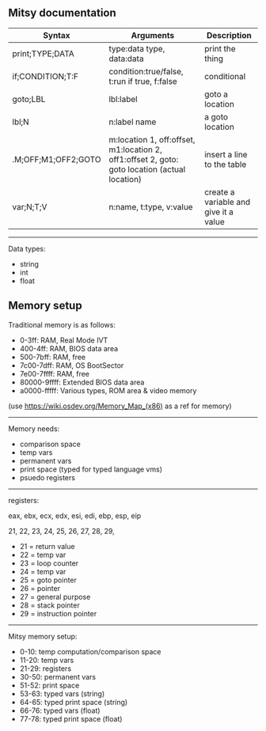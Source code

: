 ## Mitsy documentation

| Syntax | Arguments | Description |
| ----------- | ----------- | ----------- |
| print;TYPE;DATA | type:data type, data:data | print the thing |
| if;CONDITION;T:F | condition:true/false, t:run if true, f:false | conditional |
| goto;LBL | lbl:label |  goto a location |
| lbl;N | n:label name | a goto location |
| .M;OFF;M1;OFF2;GOTO | m:location 1, off:offset, m1:location 2, off1:offset 2, goto: goto location (actual location) | insert a line to the table |
| var;N;T;V | n:name, t:type, v:value | create a variable and give it a value |

---

Data types:
 - string
 - int
 - float

## Memory setup

Traditional memory is as follows:
 - 0-3ff: RAM, Real Mode IVT
 - 400-4ff: RAM, BIOS data area
 - 500-7bff: RAM, free
 - 7c00-7dff: RAM, OS BootSector
 - 7e00-7ffff: RAM, free
 - 80000-9ffff: Extended BIOS data area
 - a0000-fffff: Various types, ROM area & video memory

(use https://wiki.osdev.org/Memory_Map_(x86) as a ref for memory)

---
Memory needs:
 - comparison space
 - temp vars
 - permanent vars
 - print space (typed for typed language vms)
 - psuedo registers

---
registers:

eax, ebx, ecx, edx, esi, edi, ebp, esp, eip

21,  22,  23,  24,  25,  26,  27,  28,  29,
 - 21 = return value
 - 22 = temp var
 - 23 = loop counter
 - 24 = temp var
 - 25 = goto pointer
 - 26 = pointer
 - 27 = general purpose
 - 28 = stack pointer
 - 29 = instruction pointer

---
Mitsy memory setup:
 - 0-10: temp computation/comparison space
 - 11-20: temp vars
 - 21-29: registers
 - 30-50: permanent vars
 - 51-52: print space
 - 53-63: typed vars (string)
 - 64-65: typed print space (string)
 - 66-76: typed vars (float)
 - 77-78: typed print space (float)
